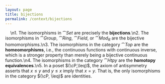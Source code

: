 ```yaml
---
layout: page
title: bijections
permalink: /context/bijections
---
```

$\quad$\n1. The isomorphisms in $\cat{Set}$ are precisely the **bijections**.\n2. The isomorphisms in $\cat{Group}$, $\cat{Ring}$, $\cat{Field}$, or $\cat{Mod}_R$  are the bijective homomorphisms.\n3. The isomorphisms in the category $\cat{Top}$ are the **homeomorphisms**, i.e., the continuous functions with continuous inverse, which is a stronger property than merely being a bijective continuous function.\n4. The isomorphisms in the category $\cat{Htpy}$ are the **homotopy equivalences**.\n5. In a poset $(\cP,\leq)$, the axiom of antisymmetry asserts that $x \leq y$ and $y \leq x$ imply that $x=y$. That is, the only isomorphisms in the category $(\cP, \leq)$ are identities.
